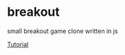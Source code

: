 # breakout
small breakout game clone written in js

<a href="https://developer.mozilla.org/en-US/docs/Games/Tutorials/2D_Breakout_game_pure_JavaScript">Tutorial</a>
